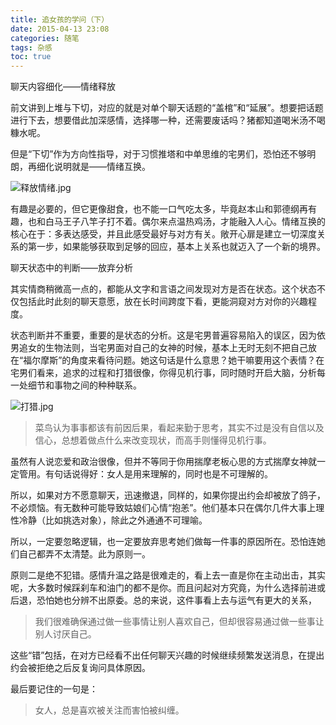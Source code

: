 ```yaml
---
title: 追女孩的学问（下）
date: 2015-04-13 23:08
categories: 随笔
tags: 杂感
toc: true
---
```

聊天内容细化——情绪释放

前文讲到上堆与下切，对应的就是对单个聊天话题的“盖棺”和“延展”。想要把话题进行下去，想要借此加深感情，选择哪一种，还需要废话吗？猪都知道喝米汤不喝糠水呢。

但是“下切”作为方向性指导，对于习惯推塔和中单思维的宅男们，恐怕还不够明朗，再细化说明就是——情绪互换。

![释放情绪.jpg](http://upload-images.jianshu.io/upload_images/29336-7cd81a54f1a75100.jpg)

有趣是必要的，但它更像甜食，也不能一口气吃太多，毕竟赵本山和郭德纲再有趣，也和白马王子八竿子打不着。偶尔来点温热鸡汤，才能融入人心。情绪互换的核心在于：多表达感受，并且此感受最好与对方有关。敞开心扉是建立一切深度关系的第一步，如果能够获取到足够的回应，基本上关系也就迈入了一个新的境界。

聊天状态中的判断——放弃分析

其实情商稍微高一点的，都能从文字和言语之间发现对方是否在状态。这个状态不仅包括此时此刻的聊天意愿，放在长时间跨度下看，更能洞窥对方对你的兴趣程度。

状态判断并不重要，重要的是状态的分析。这是宅男普遍容易陷入的误区，因为依男追女的生物法则，当宅男面对自己的女神的时候，基本上无时无刻不把自己放在“福尔摩斯”的角度来看待问题。她这句话是什么意思？她干嘛要用这个表情？在宅男们看来，追求的过程和打猎很像，你得见机行事，同时随时开启大脑，分析每一处细节和事物之间的种种联系。

![打猎.jpg](http://upload-images.jianshu.io/upload_images/29336-883b772f4e8ef884.jpg)

>菜鸟认为事事都该有前因后果，看起来勤于思考，其实不过是没有自信以及信心，总想着做点什么来改变现状，而高手则懂得见机行事。

虽然有人说恋爱和政治很像，但并不等同于你用揣摩老板心思的方式揣摩女神就一定管用。有句话说得好：女人是用来理解的，同时也是不可理解的。

所以，如果对方不愿意聊天，迅速撤退，同样的，如果你提出约会却被放了鸽子，不必烦恼。有无数种可能导致姑娘们心情“抱恙”。他们基本只在偶尔几件大事上理性冷静（比如挑选对象），除此之外通通不可理喻。

所以，一定要忽略逻辑，也一定要放弃思考她们做每一件事的原因所在。恐怕连她们自己都弄不太清楚。此为原则一。

原则二是绝不犯错。感情升温之路是很难走的，看上去一直是你在主动出击，其实呢，大多数时候踩刹车和油门的都不是你。而且问起对方究竟，为什么选择前进或后退，恐怕她也分辨不出原委。总的来说，这件事看上去与运气有更大的关系，

>我们很难确保通过做一些事情让别人喜欢自己，但却很容易通过做一些事让别人讨厌自己。

这些“错”包括，在对方已经看不出任何聊天兴趣的时候继续频繁发送消息，在提出约会被拒绝之后反复询问具体原因。

最后要记住的一句是：

>女人，总是喜欢被关注而害怕被纠缠。



